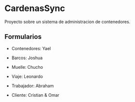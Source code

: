 # CardenasSync
Proyecto sobre un sistema de administracion de contenedores.

## Formularios
* Contenedores: Yael

* Barcos: Joshua

* Muelle: Chucho

* Viaje: Leonardo

* Trabajador: Abraham

* Cliente: Cristian & Omar
